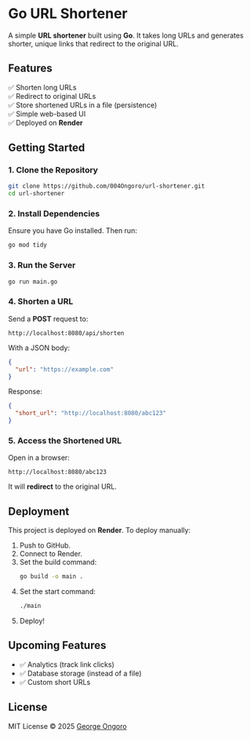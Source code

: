 # **Go URL Shortener**  

A simple **URL shortener** built using **Go**. It takes long URLs and generates shorter, unique links that redirect to the original URL.  

## **Features**  
✅ Shorten long URLs  
✅ Redirect to original URLs  
✅ Store shortened URLs in a file (persistence)  
✅ Simple web-based UI  
✅ Deployed on **Render**  

## **Getting Started**  

### **1. Clone the Repository**  
```sh
git clone https://github.com/004Ongoro/url-shortener.git
cd url-shortener
```

### **2. Install Dependencies**  
Ensure you have Go installed. Then run:  
```sh
go mod tidy
```

### **3. Run the Server**  
```sh
go run main.go
```

### **4. Shorten a URL**  
Send a **POST** request to:  
```
http://localhost:8080/api/shorten
```
With a JSON body:  
```json
{
  "url": "https://example.com"
}
```
Response:  
```json
{
  "short_url": "http://localhost:8080/abc123"
}
```

### **5. Access the Shortened URL**  
Open in a browser:  
```
http://localhost:8080/abc123
```
It will **redirect** to the original URL.

## **Deployment**  

This project is deployed on **Render**. To deploy manually:  
1. Push to GitHub.  
2. Connect to Render.  
3. Set the build command:  
   ```sh
   go build -o main .
   ```
4. Set the start command:  
   ```sh
   ./main
   ```
5. Deploy!

## **Upcoming Features**  
- ✅ Analytics (track link clicks)  
- ✅ Database storage (instead of a file)  
- ✅ Custom short URLs  

## **License**  
MIT License © 2025 [George Ongoro](https://github.com/004Ongoro)